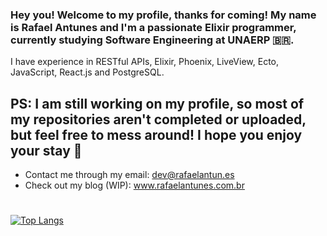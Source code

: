 ### Hey you! Welcome to my profile, thanks for coming! My name is Rafael Antunes and I'm a passionate Elixir programmer, currently studying Software Engineering at UNAERP 🇧🇷. 
I have experience in RESTful APIs, Elixir, Phoenix, LiveView, Ecto, JavaScript, React.js and PostgreSQL.



## PS: I am still working on my profile, so most of my repositories aren't completed or uploaded, but feel free to mess around! I hope you enjoy your stay 🤪


- Contact me through my email: dev@rafaelantun.es
- Check out my blog (WIP): www.rafaelantunes.com.br


#

[![Top Langs](https://github-readme-stats.vercel.app/api/top-langs/?username=anuraghazra)](https://github.com/devrafaelantunes/github-readme-stats)

